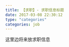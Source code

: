 ```yaml
---
title: 【求职】- 求职信息标题
date: 2017-03-08 22:30:12
type: "categories"
categories: job
---
```


这里边将来放求职信息